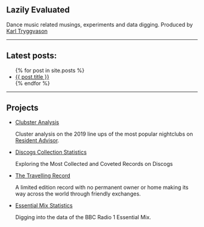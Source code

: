 ## Lazily Evaluated

Dance music related musings, experiments and data digging. Produced by [Karl Tryggvason](http://karltryggvason.com)

---

## Latest posts: 

<ul>
  {% for post in site.posts %}
    <li>
      <a href="{{ post.url }}">{{ post.title }} </a>
    </li>
  {% endfor %}
</ul>


--- 

## Projects

* [Clubster Analysis](/clubster-analysis/)

    Cluster analysis on the 2019 line ups of the most popular nightclubs on [Resident Advisor](https://www.residentadvisor.net/events).
    
* [Discogs Collection Statistics](/discogs-collection-statistics/)

    Exploring the Most Collected and Coveted Records on Discogs

* [The Travelling Record](/travelling-record/)

    A limited edition record with no permanent owner or home making its way across the world through friendly exchanges.

* [Essential Mix Statistics](/essential-mix-statistics/)

    Digging into the data of the BBC Radio 1 Essential Mix.